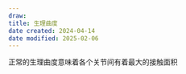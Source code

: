 ```yaml
---
draw:
title: 生理曲度
date created: 2024-04-14
date modified: 2025-02-06
---
```


正常的生理曲度意味着各个关节间有着最大的接触面积

<!-- more -->
